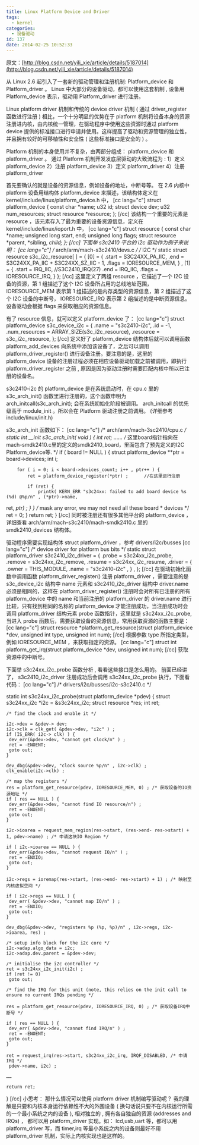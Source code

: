 ```yaml
---
title: Linux Platform Device and Driver
tags:
  - kernel
categories:
  - 设备驱动
id: 137
date: 2014-02-25 10:52:33
---
```


原文：[http://blog.csdn.net/yili_xie/article/details/5187014](http://blog.csdn.net/yili_xie/article/details/5187014)

从 Linux 2.6 起引入了一套新的驱动管理和注册机制: Platform_device 和 Platform_driver 。
Linux 中大部分的设备驱动，都可以使用这套机制 , 设备用 Platform_device 表示，驱动用 Platform_driver 进行注册。

Linux platform driver 机制和传统的 device driver 机制 ( 通过 driver_register 函数进行注册 ) 相比，一个十分明显的优势在于 platform 机制将设备本身的资源注册进内核，由内核统一管理，在驱动程序中使用这些资源时通过 platform device 提供的标准接口进行申请并使用。这样提高了驱动和资源管理的独立性，并且拥有较好的可移植性和安全性 ( 这些标准接口是安全的 ) 。

Platform 机制的本身使用并不复杂，由两部分组成： platform_device 和 platform_driver 。
通过 Platform 机制开发发底层驱动的大致流程为 :
1）定义 platform_device
2）注册 platform_device
3）定义 platform_driver
4）注册 platform_driver
<!--more-->
首先要确认的就是设备的资源信息，例如设备的地址，中断号等。
在 2.6 内核中 platform 设备用结构体 platform_device 来描述，该结构体定义在 kernel/include/linux/platform_device.h 中，
[cc lang="c"]
struct platform_device {
    const char *name;
    u32  id;
    struct device dev;
    u32  num_resources;
    struct resource *resource;
};
[/cc]
该结构一个重要的元素是 resource ，该元素存入了最为重要的设备资源信息，定义在 kernel/include/linux/ioport.h 中，
[cc lang="c"]
struct resource {
    const char *name;
    unsigned long start, end;
    unsigned long flags;
    struct resource *parent, *sibling, *child;
};
[/cc]
下面举 s3c2410 平台的 i2c 驱动作为例子来说明：
[cc lang="c"]
/* arch/arm/mach-s3c2410/devs.c */
/* I2C */
static struct resource s3c_i2c_resource[ ] = {
         [0] = {
                   .start = S3C24XX_PA_IIC,
                   .end = S3C24XX_PA_IIC + S3C24XX_SZ_IIC - 1,
                   .flags = IORESOURCE_MEM,
         } ,
         [1] = {
                   .start = IRQ_IIC, //S3C2410_IRQ(27)
                   .end = IRQ_IIC,
                   .flags = IORESOURCE_IRQ,
         }
};
[/cc]
这里定义了两组 resource ，它描述了一个 I2C 设备的资源，第 1 组描述了这个 I2C 设备所占用的总线地址范围， IORESOURCE_MEM 表示第 1 组描述的是内存类型的资源信息，第 2 组描述了这个 I2C 设备的中断号， IORESOURCE_IRQ 表示第 2 组描述的是中断资源信息。设备驱动会根据 flags 来获取相应的资源信息。

有了 resource 信息，就可以定义 platform_device 了： 
[cc lang="c"]
struct platform_device s3c_device_i2c = {
         .name = "s3c2410-i2c",
         .id = -1,
         .num_resources = ARRAY_SIZE(s3c_i2c_resource),
         .resource = s3c_i2c_resource,
};
[/cc]
定义好了 platform_device 结构体后就可以调用函数 platform_add_devices 向系统中添加该设备了，之后可以调用 platform_driver_register() 进行设备注册。要注意的是，这里的 platform_device 设备的注册过程必须在相应设备驱动加载之前被调用，即执行 platform_driver_register 之前 , 原因是因为驱动注册时需要匹配内核中所以已注册的设备名。

s3c2410-i2c 的 platform_device 是在系统启动时，在 cpu.c 里的 s3c_arch_init() 函数里进行注册的，这个函数申明为 arch_initcall(s3c_arch_init); 会在系统初始化阶段被调用。
arch_initcall 的优先级高于 module_init 。所以会在 Platform 驱动注册之前调用。 (详细参考 include/linux/init.h)

s3c_arch_init 函数如下： 
[cc lang="c"]
/* arch/arm/mach-3sc2410/cpu.c */
static int __init s3c_arch_init( void )
{
    int ret;
    ……
/* 这里board指针指向在mach-smdk2410.c里的定义的smdk2410_board，里面包含了预先定义的I2C Platform_device等. */
    if ( board != NULL ) {
        struct platform_device **ptr = board->devices;
        int i;

        for ( i = 0; i < board->devices_count; i++ , ptr++ ) {
            ret = platform_device_register(*ptr) ;      //在这里进行注册

            if (ret) {
                printk( KERN_ERR "s3c24xx: failed to add board device %s (%d) @%p/n" , (*ptr)->name,
ret, *ptr) ;
            }
        }
         /* mask any error, we may not need all these board
         * devices */
        ret = 0;
    }
    return ret;
}
[/cc]
同时被注册还有很多其他平台的 platform_device ，详细查看 arch/arm/mach-s3c2410/mach-smdk2410.c 里的 smdk2410_devices 结构体。

驱动程序需要实现结构体 struct platform_driver ，参考 drivers/i2c/busses 
[cc lang="c"]
/* device driver for platform bus bits */
static struct platform_driver s3c2410_i2c_driver = {
         .probe = s3c24xx_i2c_probe,
         .remove = s3c24xx_i2c_remove,
         .resume = s3c24xx_i2c_resume,
         .driver = {
                   .owner = THIS_MODULE,
                   .name = "s3c2410-i2c" ,
         } ,
};
[/cc]
在驱动初始化函数中调用函数 platform_driver_register() 注册 platform_driver ，需要注意的是 s3c_device_i2c 结构中 name 元素和 s3c2410_i2c_driver 结构中 driver.name 必须是相同的，这样在 platform_driver_register() 注册时会对所有已注册的所有 platform_device 中的 name 和当前注册的 platform_driver 的 driver.name 进行比较，只有找到相同的名称的 platform_device 才能注册成功，当注册成功时会调用 platform_driver 结构元素 probe 函数指针，这里就是 s3c24xx_i2c_probe, 当进入 probe 函数后，需要获取设备的资源信息，常用获取资源的函数主要是：
[cc lang="c"]
struct resource *platform_get_resource(struct platform_device *dev, unsigned int type, unsigned int num);
[/cc]
根据参数 type 所指定类型，例如 IORESOURCE_MEM ，来获取指定的资源。
[cc lang="c"]
struct int platform_get_irq(struct platform_device *dev, unsigned int num);
[/cc]
获取资源中的中断号。

下面举 s3c24xx_i2c_probe 函数分析 , 看看这些接口是怎么用的。
前面已经讲了， s3c2410_i2c_driver 注册成功后会调用 s3c24xx_i2c_probe 执行，下面看代码： 
[cc lang="c"]
/* drivers/i2c/busses/i2c-s3c2410.c */

static int s3c24xx_i2c_probe(struct platform_device *pdev)
{
    struct s3c24xx_i2c *i2c = &s3c24xx_i2c;
    struct resource *res;
    int ret;

    /* find the clock and enable it */

    i2c->dev = &pdev-> dev;
    i2c->clk = clk_get( &pdev->dev, "i2c" ) ;
    if (IS_ERR( i2c-> clk) ) {
     dev_err(&pdev->dev, "cannot get clock/n" ) ;
     ret = -ENOENT;
     goto out;
    }

    dev_dbg(&pdev->dev, "clock source %p/n" , i2c->clk) ;
    clk_enable(i2c->clk) ;

    /* map the registers */
    res = platform_get_resource(pdev, IORESOURCE_MEM, 0) ; /* 获取设备的IO资源地址 */
    if ( res == NULL ) {
     dev_err(&pdev->dev, "cannot find IO resource/n") ;
     ret = -ENOENT;
     goto out;
    }

    i2c->ioarea = request_mem_region(res->start, (res->end- res->start) + 1, pdev->name) ; /* 申请这块IO Region */

    if ( i2c->ioarea == NULL ) {
     dev_err(&pdev->dev, "cannot request IO/n" ) ;
     ret = -ENXIO;
     goto out;
    }

    i2c->regs = ioremap(res->start, (res->end- res->start) + 1) ; /* 映射至内核虚拟空间 */

    if ( i2c->regs == NULL ) {
     dev_err( &pdev->dev, "cannot map IO/n" ) ;
     ret = -ENXIO;
     goto out;
    }

    dev_dbg(&pdev->dev, "registers %p (%p, %p)/n" , i2c->regs, i2c->ioarea, res) ;

    /* setup info block for the i2c core */
    i2c->adap.algo_data = i2c;
    i2c->adap.dev.parent = &pdev->dev;

    /* initialise the i2c controller */
    ret = s3c24xx_i2c_init(i2c) ;
    if (ret != 0)
     goto out;

    /* find the IRQ for this unit (note, this relies on the init call to ensure no current IRQs pending */

    res = platform_get_resource(pdev, IORESOURCE_IRQ, 0) ; /* 获取设备IRQ中断号 */

    if ( res == NULL ) {
     dev_err( &pdev->dev, "cannot find IRQ/n" ) ;
     ret = -ENOENT;
     goto out;
    }

    ret = request_irq(res->start, s3c24xx_i2c_irq, IRQF_DISABLED, /* 申请IRQ */
     pdev->name, i2c) ;

    ……

    return ret;
}
[/cc]
小思考：
那什么情况可以使用 platform driver 机制编写驱动呢？
我的理解是只要和内核本身运行依赖性不大的外围设备 ( 换句话说只要不在内核运行所需的一个最小系统之内的设备 ), 相对独立的 , 拥有各自独自的资源 (addresses and IRQs) ， 都可以用 platform_driver 实现。如： lcd,usb,uart 等，都可以用 platform_driver 写，而 timer,irq 等最小系统之内的设备则最好不用 platform_driver 机制，实际上内核实现也是这样的。